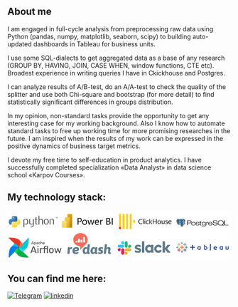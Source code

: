 ## About me
I am engaged in full-cycle analysis from preprocessing raw data using Python (pandas, numpy, matplotlib, seaborn, scipy) to building auto-updated dashboards in Tableau for business units.

I use some SQL-dialects to get aggregated data as a base of any research (GROUP BY, HAVING, JOIN, CASE WHEN, window functions, CTE etc). Broadest experience in writing queries I have in Ckickhouse and Postgres.

I can analyze results of A/B-test, do an A/A-test to check the quality of the splitter and use both Chi-square and bootstrap (for more detail) to find statistically significant differences in groups distribution.

In my opinion, non-standard tasks provide the opportunity to get any interesting case for my working background. Also I know how to automate standard tasks to free up working time for more promising researches in the future. I am inspired when the results of my work can be expressed in the positive dynamics of business target metrics.

I devote my free time to self-education in product analytics. I have successfully completed specialization «Data Analyst» in data science school «Karpov Courses».
## My technology stack:
![Stack](https://github.com/Vlkoz/Vlkoz/blob/main/assets/stack.png)
## You can find me here:
[![Telegram](https://img.shields.io/badge/-telegram-229ED9?style=social&logo=telegram)](https://t.me/slam_vk) 
[![linkedin](https://img.shields.io/badge/-linkedin-229ED9?style=social&logo=linkedin)](https://www.linkedin.com/in/vladimir-kozlov-953751248)